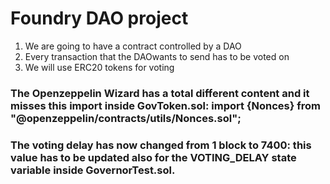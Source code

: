 # Foundry DAO project

1. We are going to have a contract controlled by a DAO
2. Every transaction that the DAOwants to send has to be voted on
3. We will use ERC20 tokens for voting 

### The Openzeppelin Wizard has a total different content and it misses this import inside GovToken.sol: import {Nonces} from "@openzeppelin/contracts/utils/Nonces.sol";
### The voting delay has now changed from 1 block to 7400: this value has to be updated also for the VOTING_DELAY state variable inside GovernorTest.sol.